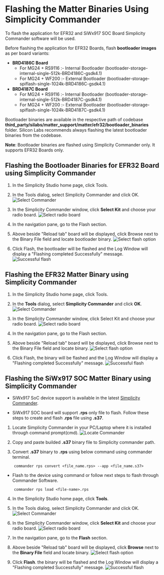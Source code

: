 # Flashing the Matter Binaries Using Simplicity Commander

To flash the application for EFR32 and SiWx917 SOC Board Simplicity Commander software will be used.

Before flashing the application for EFR32 Boards, flash **bootloader images** as per board variants:

- **BRD4186C Board**
  - For MG24 + RS9116 :- Internal Bootloader (bootloader-storage-internal-single-512k-BRD4186C-gsdk4.1)
  - For MG24 + WF200 :- External Bootloader (bootloader-storage-spiflash-single-1024k-BRD4186C-gsdk4.1)
- **BRD4187C Board**
  - For MG24 + RS9116 :- Internal Bootloader (bootloader-storage-internal-single-512k-BRD4187C-gsdk4.1)
  - For MG24 + WF200 :- External Bootloader (bootloader-storage-spiflash-single-1024k-BRD4187C-gsdk4.1)

Bootloader binaries are available in the respective path of codebase **third_party/silabs/matter_support/matter/efr32/bootloader_binaries** folder. Silicon Labs recommends always flashing the latest bootloader binaries from the codebase.

**Note**: Bootloader binaries are flashed using Simplicity Commander only. It supports EFR32 Boards only.

## Flashing the Bootloader Binaries for EFR32 Board using Simplicity Commander

1. In the Simplicity Studio home page, click Tools.

2. In the Tools dialog, select Simplicity Commander and click OK.
![Select Commander](./images/select-commander.png)

3. In the Simplicity Commander window, click **Select Kit** and choose your radio board.
![Select radio board](./images/commander-select-board.png)

4. In the navigation pane, go to the Flash section.

5. Above beside "Reload tab" board will be displayed, click Browse next to the Binary File field and locate bootloader binary.
![Select flash option](./images/select-flash-option-efr32-commander.png)

6. Click Flash, the bootloader will be flashed and the Log Window will display a "Flashing completed Successfully" message.
![Successful flash](./images/simplicity-commander-flash-bootloader.png)

## Flashing the EFR32 Matter Binary using Simplicity Commander

1. In the Simplicity Studio home page, click Tools.
   
2. In the **Tools** dialog, select **Simplicity Commander** and click **OK**.
![Select Commander](./images/select-commander.png)

3. In the Simplicity Commander window, click Select Kit and choose your radio board.
![Select radio board](./images/commander-select-board.png)

4. In the navigation pane, go to the Flash section.
   
5. Above beside "Reload tab" board will be displayed, click Browse next to the Binary File field and locate binary.
![Select flash option](./images/select-flash-option-efr32-commander.png)

6. Click Flash, the binary will be flashed and the Log Window will display a "Flashing completed Successfully" message.
![Successful flash](./images/commander-flash-success-efr32.png)


## Flashing the SiWx917 SOC Matter Binary using Simplicity Commander
- SiWx917 SoC device support is available in the latest [Simplicity Commander](https://community.silabs.com/s/article/simplicity-commander?language=en_US).

- SiWx917 SOC board will support **.rps** only file to flash. Follow these steps to create and flash **.rps** file using **.s37**.

1. Locate Simplicity Commander in your PC/Laptop where it is installed through command prompt(cmd).
![Locate Commander](./images/locate-commander.png)

2. Copy and paste builded **.s37** binary file to Simplicity commander path.

3. Convert **.s37** binary to **.rps** using below command using commander terminal.
```shell
    commander rps convert <file_name.rps> --app <file_name.s37>
```
   - Flash to the device using command or follow next steps to flash through Commander Software.
```shell
    commander rps load <file-name>.rps
```
4. In the Simplicity Studio home page, click **Tools**.

5. In the Tools dialog, select Simplicity Commander and click OK.
![Select Commander](./images/select-commander.png)

6. In the Simplicity Commander window, click **Select Kit** and choose your radio board.
![Select radio board](./images/commander-select-board.png)

7. In the navigation pane, go to the **Flash** section.

8. Above beside "Reload tab" board will be displayed, click **Browse** next to the **Binary File** field and locate binary.
![Select flash option](./images/select-flash-option-soc-commander.png)

9. Click **Flash**. the binary will be flashed and the Log Window will display a "Flashing completed Successfully" message.
![Successful flash](./images/commander-flash-success-soc.png)